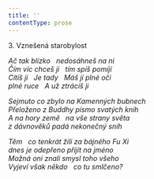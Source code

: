 ```yaml
---
title: ''
contentType: prose
---
```


3. Vznešená starobylost

_Ač tak blízko   nedosáhneš na ni  
Čím víc chceš ji   tím spíš pomíjí  
Cítíš ji   Je tady   Máš jí plné oči  
plné ruce   A už ztrácíš ji_

_Sejmuto co zbylo na Kamenných bubnech  
Přeloženo z Buddhy písmo svatých knih  
A na hory země   na vše strany světa  
z dávnověků padá nekonečný sníh_

_Těm   co tenkrát žili za bájného Fu Xi  
dnes je odepřeno přijít na jméno  
Možná oni znali smysl toho všeho  
Vyjeví však někdo   co tu smlčeno?_
